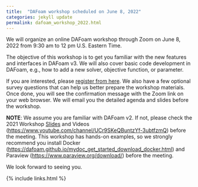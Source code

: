 ```yaml
---
title:  "DAFoam workshop scheduled on June 8, 2022"
categories: jekyll update
permalink: dafoam_workshop_2022.html
---
```


We will organize an online DAFoam workshop through Zoom on June 8, 2022 from 9:30 am to 12 pm U.S. Eastern Time. 

The objective of this workshop is to get you familiar with the new features and interfaces in DAFoam v3. We will also cover basic code development in DAFoam, e.g., how to add a new solver, objective function, or parameter.

If you are interested, please [register from here](https://docs.google.com/forms/d/e/1FAIpQLSfbDdNzl0HEPEYeDShr8HGTOld4snHzN-5YUE7lFosAhOuk0g/viewform?usp=sf_link). We also have a few optional survey questions that can help us better prepare the workshop materials. Once done, you will see the confirmation message with the Zoom link on your web browser. We will email you the detailed agenda and slides before the workshop.

**NOTE**: We assume you are familiar with DAFoam v2. If not, please check the 2021 Workshop [Slides](https://github.com/DAFoam/workshops/blob/main/2021_Summer/slides/2021_Summer_Workshop.pdf) and Videos (https://www.youtube.com/channel/UCr9SKeQBuntzYf-3ubtfzmQ) before the meeting. This workshop has hands-on examples, so we strongly recommend you install Docker (https://dafoam.github.io/mydoc_get_started_download_docker.html) and Paraview (https://www.paraview.org/download/) before the meeting.

We look forward to seeing you. 

{% include links.html %}
